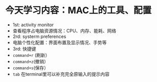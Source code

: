 # 今天学习内容：MAC上的工具、配置


- 1st: activity monitor 
 - 查看程序占电脑资源情况：CPU、内存、能耗、网络
- 2rd: systerm preferences
 - 电脑个性化配置：界面布置及显示情况、手势等  
- 3rd: 快捷键
 - `command+r` (刷新）
 - `command+z`(撤销）
 - `command+s`(保存）
 -  `tab` 在terminal里可以补充完全原输入的提示内容